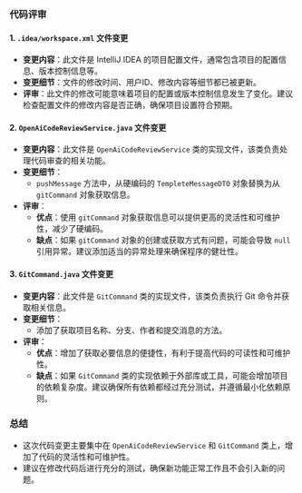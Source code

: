 ### 代码评审

#### 1. `.idea/workspace.xml` 文件变更
- **变更内容**：此文件是 IntelliJ IDEA 的项目配置文件，通常包含项目的配置信息、版本控制信息等。
- **变更细节**：文件的修改时间、用户ID、修改内容等细节都已被更新。
- **评审**：此文件的修改可能意味着项目的配置或版本控制信息发生了变化。建议检查配置文件的修改内容是否正确，确保项目设置符合预期。

#### 2. `OpenAiCodeReviewService.java` 文件变更
- **变更内容**：此文件是 `OpenAiCodeReviewService` 类的实现文件，该类负责处理代码审查的相关功能。
- **变更细节**：
  - `pushMessage` 方法中，从硬编码的 `TempleteMessageDTO` 对象替换为从 `gitCommand` 对象获取信息。
- **评审**：
  - **优点**：使用 `gitCommand` 对象获取信息可以提供更高的灵活性和可维护性，减少了硬编码。
  - **缺点**：如果 `gitCommand` 对象的创建或获取方式有问题，可能会导致 `null` 引用异常。建议添加适当的异常处理来确保程序的健壮性。

#### 3. `GitCommand.java` 文件变更
- **变更内容**：此文件是 `GitCommand` 类的实现文件，该类负责执行 Git 命令并获取相关信息。
- **变更细节**：
  - 添加了获取项目名称、分支、作者和提交消息的方法。
- **评审**：
  - **优点**：增加了获取必要信息的便捷性，有利于提高代码的可读性和可维护性。
  - **缺点**：如果 `GitCommand` 类的实现依赖于外部库或工具，可能会增加项目的依赖复杂度。建议确保所有依赖都经过充分测试，并遵循最小化依赖原则。

### 总结
- 这次代码变更主要集中在 `OpenAiCodeReviewService` 和 `GitCommand` 类上，增加了代码的灵活性和可维护性。
- 建议在修改代码后进行充分的测试，确保新功能正常工作且不会引入新的问题。